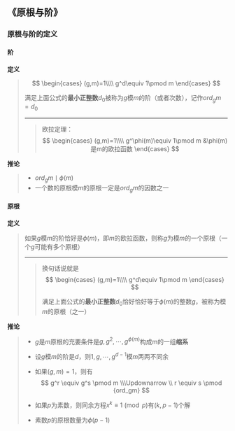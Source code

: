 ## 《原根与阶》

### 原根与阶的定义

#### 阶

**定义**

>
> $$
> \begin{cases}
> (g,m)=1\\\\
> g^d\equiv 1\pmod m
> \end{cases}
> $$
>
> 满足上面公式的**最小正整数**$d_0$被称为$g$模$m$的阶（或者次数），记作$ord_gm=d_0$
>
> ---
>
> > 欧拉定理：
> > $$
> > \begin{cases}
> > (g,m)=1\\\\
> > g^\phi(m)\equiv 1\pmod m &\phi(m)是m的欧拉函数
> > \end{cases}
> > $$
> > 

**推论**

> - $ord_gm \mid \phi(m)$
> - 一个数的原根模$m$的原根一定是$ord_gm$的因数之一

#### 原根

**定义**

> 如果$g$模$m$的阶恰好是$\phi(m)$，即$m$的欧拉函数，则称$g$为模$m$的一个原根（一个$g$可能有多个原根）
>
> ---
>
> >  换句话说就是
> > $$
> > \begin{cases}
> > (g,m)=1\\\\
> > g^d\equiv 1\pmod m
> > \end{cases}
> > $$
> >
> > 满足上面公式的**最小正整数**$d_0$恰好恰好等于$\phi(m)$的整数$g$，被称为模$m$的原根（之一）

**推论**

> - $g$是$m$原根的充要条件是$g,g^2,\cdots,g^{\phi(m)}$构成m的一组**缩系**
>
> - 设$g$模$m$的阶是$d$，则$1,g,\cdots,g^{d-1}$模$m$两两不同余
>
> - 如果$(g,m)=1$，则有
>   $$
>   g^r \equiv g^s \pmod m \\\Updownarrow \\ r \equiv s \pmod {ord_gm}
>   $$
>
> - 如果$p$为素数，则同余方程$x^k\equiv 1 \pmod p$有$(k,p-1)$个解
>
> - 素数$p$的原根数量为$\phi(p-1)$

